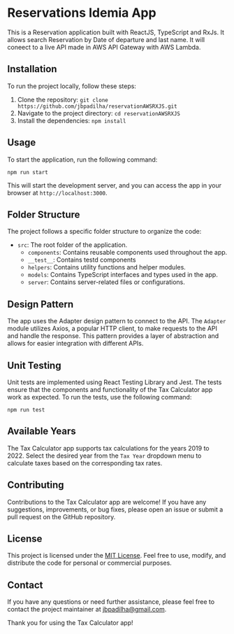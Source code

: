 # Reservations Idemia App

This is a Reservation application built with ReactJS, TypeScript and RxJs. It allows search Reservation by Date of departure and last name. It will coneect to a live API made in AWS API Gateway with AWS Lambda.

## Installation

To run the project locally, follow these steps:

1. Clone the repository: `git clone https://github.com/jbpadilha/reservationAWSRXJS.git`
2. Navigate to the project directory: `cd reservationAWSRXJS`
3. Install the dependencies: `npm install`

## Usage

To start the application, run the following command:

```
npm run start
```

This will start the development server, and you can access the app in your browser at `http://localhost:3000`.

## Folder Structure

The project follows a specific folder structure to organize the code:

- `src`: The root folder of the application.
  - `components`: Contains reusable components used throughout the app.
  - `__test__`: Contains testd components
  - `helpers`: Contains utility functions and helper modules.
  - `models`: Contains TypeScript interfaces and types used in the app.
  - `server`: Contains server-related files or configurations.

## Design Pattern

The app uses the Adapter design pattern to connect to the API. The `Adapter` module utilizes Axios, a popular HTTP client, to make requests to the API and handle the response. This pattern provides a layer of abstraction and allows for easier integration with different APIs.

## Unit Testing

Unit tests are implemented using React Testing Library and Jest. The tests ensure that the components and functionality of the Tax Calculator app work as expected. To run the tests, use the following command:

```
npm run test
```

## Available Years

The Tax Calculator app supports tax calculations for the years 2019 to 2022. Select the desired year from the `Tax Year` dropdown menu to calculate taxes based on the corresponding tax rates.

## Contributing

Contributions to the Tax Calculator app are welcome! If you have any suggestions, improvements, or bug fixes, please open an issue or submit a pull request on the GitHub repository.

## License

This project is licensed under the [MIT License](LICENSE). Feel free to use, modify, and distribute the code for personal or commercial purposes.

## Contact

If you have any questions or need further assistance, please feel free to contact the project maintainer at [jbpadilha@gmail.com](mailto:jbpadilha@gmail.com).

Thank you for using the Tax Calculator app!
